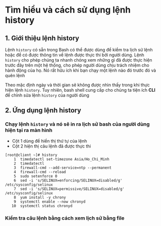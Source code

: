 # Tìm hiểu và cách sử dụng lệnh history
## 1. Giới thiệu lệnh history
Lệnh `history` có sẵn trong Bash có thể được dùng để kiểm tra lịch sử lệnh hoặc để có được thông tin về lệnh được thực thi bởi người dùng. Lệnh `history` cho phép chúng ta nhanh chóng xem những gì đã được thực hiện trước đây trên một hệ thống, cho phép người dùng chịu trách nhiệm cho hành động của họ. Nó rất hữu ích khi bạn chạy một lệnh nào đó trước đó và quên lệnh

Theo mặc định ngày và thời gian sẽ không được nhìn thấy trong khi thực hiện lệnh `history`. Tuy nhiên, bash shell cung cấp cho chúng ta tiện ích **CLI** để chỉnh sửa lệnh `history` của người dùng 

## 2. Ứng dụng lệnh history
### Chạy lệnh `history` và nó sẽ in ra lịch sử bash của người dùng hiện tại ra màn hình
 * Cột 1 dùng để hiển thị thứ tự của lệnh
 * Cột 2 hiện thị câu lệnh đã được thực thi

```
[root@client ~]# history
    1  timedatectl set-timezone Asia/Ho_Chi_Minh
    2  timedatectl
    3  firewall-cmd --add-service=ntp --permanent
    4  firewall-cmd --reload
    5  sudo setenforce 0
    6  sed -i 's/SELINUX=enforcing/SELINUX=disabled/g' /etc/sysconfig/selinux
    7  sed -i 's/SELINUX=permissive/SELINUX=disabled/g' /etc/sysconfig/selinux
    8  yum install -y chrony
    9  systemctl enable --now chronyd
   10  systemctl status chronyd
```
 
### Kiểm tra câu lệnh bằng cách xem lịch sử bằng file
